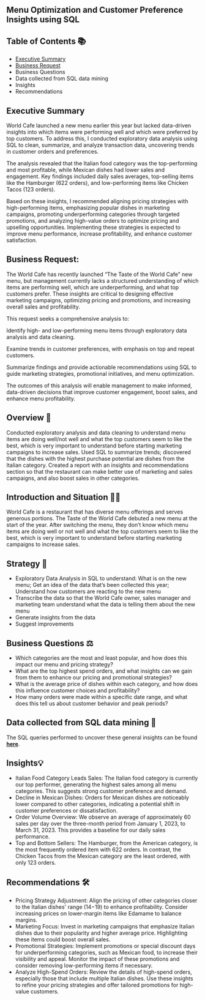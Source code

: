## Menu Optimization and Customer Preference Insights using SQL
## Table of Contents 📚

- [Executive Summary](#Executive-Summary)
- [Business Request](#BUSINESS-Request:)
- Business Questions
- Data collected from SQL data mining
- Insights
- Recommendations

## Executive Summary 

World Cafe launched a new menu earlier this year but lacked data-driven insights into which items were performing well and which were preferred by top customers. To address this, I conducted exploratory data analysis using SQL to clean, summarize, and analyze transaction data, uncovering trends in customer orders and preferences.

The analysis revealed that the Italian food category was the top-performing and most profitable, while Mexican dishes had lower sales and engagement. Key findings included daily sales averages, top-selling items like the Hamburger (622 orders), and low-performing items like Chicken Tacos (123 orders).

Based on these insights, I recommended aligning pricing strategies with high-performing items, emphasizing popular dishes in marketing campaigns, promoting underperforming categories through targeted promotions, and analyzing high-value orders to optimize pricing and upselling opportunities. Implementing these strategies is expected to improve menu performance, increase profitability, and enhance customer satisfaction.

## Business Request:
The World Cafe has recently launched “The Taste of the World Cafe” new menu, but management currently lacks a structured understanding of which items are performing well, which are underperforming, and what top customers prefer. These insights are critical to designing effective marketing campaigns, optimizing pricing and promotions, and increasing overall sales and profitability.

This request seeks a comprehensive analysis to:

Identify high- and low-performing menu items through exploratory data analysis and data cleaning.

Examine trends in customer preferences, with emphasis on top and repeat customers.

Summarize findings and provide actionable recommendations using SQL to guide marketing strategies, promotional initiatives, and menu optimization.

The outcomes of this analysis will enable management to make informed, data-driven decisions that improve customer engagement, boost sales, and enhance menu profitability.

## Overview 📖

Conducted exploratory analysis and data cleaning to understand menu items are doing well/not well and what the top customers seem to like the best, which is very important to understand before starting marketing campaigns to increase sales. Used SQL to summarize trends; discovered that the dishes with the highest purchase potential are dishes from the Italian category. Created a report with an insights and recommendations section so that the restaurant can make better use of marketing and sales campaigns, and also boost sales in other categories.

## Introduction and Situation 📝🔎

World Cafe is a restaurant that has diverse menu offerings and serves generous portions. The Taste of the World Cafe debuted a new menu at the start of the year. After switching the menu, they don’t know which menu items are doing well or not well and what the top customers seem to like the best, which is very important to understand before starting marketing campaigns to increase sales.

## Strategy 🎯

- Exploratory Data Analysis in SQL to understand:
What is on the new menu; Get an idea of the data that’s been collected this year; Understand how customers are reacting to the new menu
- Transcribe the data so that the World Cafe owner, sales manager and marketing team understand what the data is telling them about the new menu
- Generate insights from the data
- Suggest improvements

## Business Questions ⚖️

- Which categories are the most and least popular, and how does this impact our menu and pricing strategy?
- What are the top highest spend orders, and what insights can we gain from them to enhance our pricing and promotional strategies?
- What is the average price of dishes within each category, and how does this influence customer choices and profitability?
- How many orders were made within a specific date range, and what does this tell us about customer behavior and peak periods?

## Data collected from SQL data mining 📑

The SQL queries performed to uncover these general insights can be found **[here](https://github.com/dianacoffman/World-Cafe-Operations-Analysis/blob/main/SQL_World%20Cafe%20Operations%20Analysis.sql)**.

## Insights💡

- Italian Food Category Leads Sales: The Italian food category is currently our top performer, generating the highest sales among all menu categories. This suggests strong customer preference and demand.
- Decline in Mexican Dishes: Orders for Mexican dishes are noticeably lower compared to other categories, indicating a potential shift in customer preferences or dissatisfaction.
- Order Volume Overview: We observe an average of approximately 60 sales per day over the three-month period from January 1, 2023, to March 31, 2023. This provides a baseline for our daily sales performance.
- Top and Bottom Sellers: The Hamburger, from the American category, is the most frequently ordered item with 622 orders. In contrast, the Chicken Tacos from the Mexican category are the least ordered, with only 123 orders.

## Recommendations 🛠️

- Pricing Strategy Adjustment: Align the pricing of other categories closer to the Italian dishes' range ($14-$19) to enhance profitability. Consider increasing prices on lower-margin items like Edamame to balance margins.
- Marketing Focus: Invest in marketing campaigns that emphasize Italian dishes due to their popularity and higher average price. Highlighting these items could boost overall sales.
- Promotional Strategies: Implement promotions or special discount days for underperforming categories, such as Mexican food, to increase their visibility and appeal. Monitor the impact of these promotions and consider removing low-performing items if necessary.
- Analyze High-Spend Orders: Review the details of high-spend orders, especially those that include multiple Italian dishes. Use these insights to refine your pricing strategies and offer tailored promotions for high-value customers.
